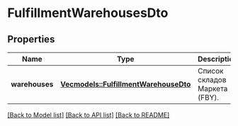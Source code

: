 # FulfillmentWarehousesDto

## Properties

Name | Type | Description | Notes
------------ | ------------- | ------------- | -------------
**warehouses** | [**Vec<models::FulfillmentWarehouseDto>**](FulfillmentWarehouseDTO.md) | Список складов Маркета (FBY). | 

[[Back to Model list]](../README.md#documentation-for-models) [[Back to API list]](../README.md#documentation-for-api-endpoints) [[Back to README]](../README.md)


